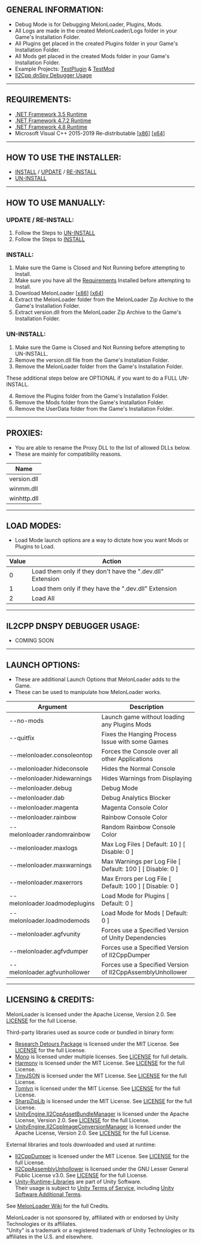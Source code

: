 
## GENERAL INFORMATION:

- Debug Mode is for Debugging MelonLoader, Plugins, Mods.
- All Logs are made in the created MelonLoader/Logs folder in your Game's Installation Folder.
- All Plugins get placed in the created Plugins folder in your Game's Installation Folder.
- All Mods get placed in the created Mods folder in your Game's Installation Folder.
- Example Projects: [TestPlugin](https://github.com/LavaGang/TestPlugin) & [TestMod](https://github.com/LavaGang/TestMod)
- [Il2Cpp dnSpy Debugger Usage](#il2cpp-dnspy-debugger-usage)

---

## REQUIREMENTS:

- [.NET Framework 3.5 Runtime](https://www.microsoft.com/en-us/download/details.aspx?id=21)
- [.NET Framework 4.7.2 Runtime](https://dotnet.microsoft.com/download/dotnet-framework/net472)
- [.NET Framework 4.8 Runtime](https://dotnet.microsoft.com/download/dotnet-framework/net48)
- Microsoft Visual C++ 2015-2019 Re-distributable [[x86](https://aka.ms/vs/16/release/vc_redist.x86.exe)] [[x64](https://aka.ms/vs/16/release/vc_redist.x64.exe)]

---

## HOW TO USE THE INSTALLER:

- [INSTALL](https://github.com/LavaGang/MelonLoader.Installer/blob/master/README.md#how-to-install-re-install-or-update-melonloader) / [UPDATE](https://github.com/LavaGang/MelonLoader.Installer/blob/master/README.md#how-to-install-re-install-or-update-melonloader) / [RE-INSTALL](https://github.com/LavaGang/MelonLoader.Installer/blob/master/README.md#how-to-install-re-install-or-update-melonloader)
- [UN-INSTALL](https://github.com/LavaGang/MelonLoader.Installer/blob/master/README.md#how-to-un-install-melonloader)

---

## HOW TO USE MANUALLY:

### UPDATE / RE-INSTALL:

1. Follow the Steps to [UN-INSTALL](#un-install)
2. Follow the Steps to [INSTALL](#install)


### INSTALL:

1. Make sure the Game is Closed and Not Running before attempting to Install.
2. Make sure you have all the [Requirements](#requirements) Installed before attempting to Install.
3. Download MelonLoader [[x86](https://github.com/LavaGang/MelonLoader/releases/latest/download/MelonLoader.x86.zip)] [[x64](https://github.com/LavaGang/MelonLoader/releases/latest/download/MelonLoader.x64.zip)]
4. Extract the MelonLoader folder from the MelonLoader Zip Archive to the Game's Installation Folder.
5. Extract version.dll from the MelonLoader Zip Archive to the Game's Installation Folder.


### UN-INSTALL:

1. Make sure the Game is Closed and Not Running before attempting to UN-INSTALL.
2. Remove the version.dll file from the Game's Installation Folder.
3. Remove the MelonLoader folder from the Game's Installation Folder.

These additional steps below are OPTIONAL if you want to do a FULL UN-INSTALL.

4. Remove the Plugins folder from the Game's Installation Folder.
5. Remove the Mods folder from the Game's Installation Folder.
6. Remove the UserData folder from the Game's Installation Folder.

---

## PROXIES:

- You are able to rename the Proxy DLL to the list of allowed DLLs below.
- These are mainly for compatibility reasons.

| Name |
| - |
| version.dll |
| winmm.dll |
| winhttp.dll |

---

## LOAD MODES:

- Load Mode launch options are a way to dictate how you want Mods or Plugins to Load.

| Value | Action |
| - | - |
| 0 | Load them only if they don't have the ".dev.dll" Extension |
| 1 | Load them only if they have the ".dev.dll" Extension |
| 2 | Load All |

---

## IL2CPP DNSPY DEBUGGER USAGE:

- COMING SOON

---

## LAUNCH OPTIONS:

- These are additional Launch Options that MelonLoader adds to the Game.
- These can be used to manipulate how MelonLoader works.

| Argument | Description |
| - | - |
| --no-mods | Launch game without loading any Plugins Mods |
| --quitfix | Fixes the Hanging Process Issue with some Games |
| --melonloader.consoleontop | Forces the Console over all other Applications |
| --melonloader.hideconsole | Hides the Normal Console |
| --melonloader.hidewarnings | Hides Warnings from Displaying |
| --melonloader.debug | Debug Mode |
| --melonloader.dab | Debug Analytics Blocker |
| --melonloader.magenta | Magenta Console Color |
| --melonloader.rainbow | Rainbow Console Color |
| --melonloader.randomrainbow | Random Rainbow Console Color |
| --melonloader.maxlogs | Max Log Files [ Default: 10 ] [ Disable: 0 ] |
| --melonloader.maxwarnings | Max Warnings per Log File [ Default: 100 ] [ Disable: 0 ] |
| --melonloader.maxerrors | Max Errors per Log File [ Default: 100 ] [ Disable: 0 ] |
| --melonloader.loadmodeplugins | Load Mode for Plugins [ Default: 0 ] |
| --melonloader.loadmodemods  | Load Mode for Mods [ Default: 0 ] |
| --melonloader.agfvunity | Forces use a Specified Version of Unity Dependencies |
| --melonloader.agfvdumper | Forces use a Specified Version of Il2CppDumper |
| --melonloader.agfvunhollower | Forces use a Specified Version of Il2CppAssemblyUnhollower |

---

## LICENSING & CREDITS:

MelonLoader is licensed under the Apache License, Version 2.0. See [LICENSE](https://github.com/LavaGang/MelonLoader/blob/master/LICENSE.md) for the full License.

Third-party libraries used as source code or bundled in binary form:
- [Research Detours Package](https://github.com/microsoft/Detours) is licensed under the MIT License. See [LICENSE](https://github.com/LavaGang/MelonLoader/blob/master/Detours/LICENSE.md) for the full License.
- [Mono](https://github.com/Unity-Technologies/mono) is licensed under multiple licenses. See [LICENSE](https://github.com/Unity-Technologies/mono/blob/unity-master/LICENSE) for full details.
- [Harmony](https://github.com/pardeike/Harmony) is licensed under the MIT License. See [LICENSE](https://github.com/LavaGang/MelonLoader/blob/master/MelonLoader/Libs/Harmony/LICENSE) for the full License.
- [TinyJSON](https://github.com/pbhogan/TinyJSON) is licensed under the MIT License. See [LICENSE](https://github.com/LavaGang/MelonLoader/blob/master/MelonLoader/Libs/TinyJSON/LICENSE.md) for the full License.
- [Tomlyn](https://github.com/xoofx/Tomlyn) is licensed under the MIT License. See [LICENSE](https://github.com/LavaGang/MelonLoader/blob/master/MelonLoader/Libs/Tomlyn/license.txt) for the full License.
- [SharpZipLib](https://github.com/icsharpcode/SharpZipLib) is licensed under the MIT License. See [LICENSE](https://github.com/LavaGang/MelonLoader/blob/master/MelonLoader/Libs/SharpZipLib/LICENSE.txt) for the full License.
- [UnityEngine.Il2CppAssetBundleManager](https://github.com/LavaGang/UnityEngine.Il2CppAssetBundleManager) is licensed under the Apache License, Version 2.0. See [LICENSE](https://github.com/LavaGang/UnityEngine.Il2CppAssetBundleManager/blob/master/LICENSE.md) for the full License.
- [UnityEngine.Il2CppImageConversionManager](https://github.com/LavaGang/UnityEngine.Il2CppImageConversionManager) is licensed under the Apache License, Version 2.0. See [LICENSE](https://github.com/LavaGang/UnityEngine.Il2CppImageConversionManager/blob/master/LICENSE.md) for the full License.

External libraries and tools downloaded and used at runtime:
- [Il2CppDumper](https://github.com/Perfare/Il2CppDumper) is licensed under the MIT License. See [LICENSE](https://github.com/Perfare/Il2CppDumper/blob/master/LICENSE) for the full License.
- [Il2CppAssemblyUnhollower](https://github.com/knah/Il2CppAssemblyUnhollower) is licensed under the GNU Lesser General Public License v3.0. See [LICENSE](https://github.com/knah/Il2CppAssemblyUnhollower/blob/master/LICENSE) for the full License.
- [Unity-Runtime-Libraries](https://github.com/LavaGang/Unity-Runtime-Libraries) are part of Unity Software.  
Their usage is subject to [Unity Terms of Service](https://unity3d.com/legal/terms-of-service), including [Unity Software Additional Terms](https://unity3d.com/legal/terms-of-service/software).

See [MelonLoader Wiki](https://melonwiki.xyz/#/credits) for the full Credits.

MelonLoader is not sponsored by, affiliated with or endorsed by Unity Technologies or its affiliates.  
"Unity" is a trademark or a registered trademark of Unity Technologies or its affiliates in the U.S. and elsewhere.